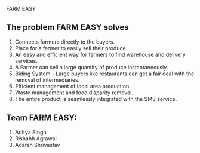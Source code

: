 FARM EASY

## The problem FARM EASY solves
1. Connects farmers directly to the buyers.
1. Place for a farmer to easily sell their produce.
1. An easy and efficient way for farmers to find warehouse and delivery services.
1. A Farmer can sell a large quantity of produce instantaneously.
1. Biding System - Large buyers like restaurants can get a fair deal with the removal of intermediaries.
1. Efficient management of local area production.
1. Waste management and food disparity removal.
1. The entire product is seamlessly integrated with the SMS service.


## Team FARM EASY:

1. Aditya Singh
1. Rishabh Agrawal
1. Adarsh Shrivastav
